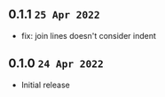 ## 0.1.1 `25 Apr 2022`

- fix: join lines doesn't consider indent

## 0.1.0 `24 Apr 2022`

- Initial release
